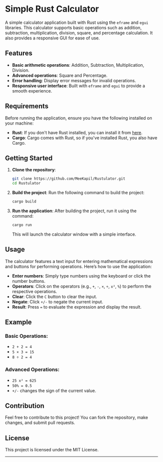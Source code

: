 # Simple Rust Calculator

A simple calculator application built with Rust using the `eframe` and `egui` libraries. This calculator supports basic operations such as addition, subtraction, multiplication, division, square, and percentage calculation. It also provides a responsive GUI for ease of use.

## Features

- **Basic arithmetic operations**: Addition, Subtraction, Multiplication, Division.
- **Advanced operations**: Square and Percentage.
- **Error handling**: Display error messages for invalid operations.
- **Responsive user interface**: Built with `eframe` and `egui` to provide a smooth experience.

## Requirements

Before running the application, ensure you have the following installed on your machine:

- **Rust**: If you don't have Rust installed, you can install it from [here](https://www.rust-lang.org/learn/get-started).
- **Cargo**: Cargo comes with Rust, so if you've installed Rust, you also have Cargo.

## Getting Started

1. **Clone the repository**:
   ```bash
   git clone https://github.com/MeeKapil/Rustulator.git
   cd Rustulator
   ```

2. **Build the project**:
   Run the following command to build the project:
   ```bash
   cargo build
   ```

3. **Run the application**:
   After building the project, run it using the command:
   ```bash
   cargo run
   ```

   This will launch the calculator window with a simple interface.

## Usage

The calculator features a text input for entering mathematical expressions and buttons for performing operations. Here’s how to use the application:

- **Enter numbers**: Simply type numbers using the keyboard or click the number buttons.
- **Operators**: Click on the operators (e.g., `+`, `-`, `×`, `÷`, `x²`, `%`) to perform the respective operations.
- **Clear**: Click the `C` button to clear the input.
- **Negate**: Click `+/-` to negate the current input.
- **Result**: Press `=` to evaluate the expression and display the result.

## Example

### Basic Operations:
- `2 + 2 = 4`
- `5 × 3 = 15`
- `8 ÷ 2 = 4`

### Advanced Operations:
- `25 x² = 625`
- `50% = 0.5`
- `+/-` changes the sign of the current value.

## Contribution

Feel free to contribute to this project! You can fork the repository, make changes, and submit pull requests.

## License

This project is licensed under the MIT License.

---

